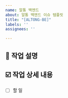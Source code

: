 ```yaml
---
name: 알통 백엔드
about: 알통 백엔드 이슈 템플릿
title: "[ALTONG-BE]"
labels: ''
assignees: ''

---
```


## 📌 작업 설명
<!-- 작업에 대해 설명해주세요-->


## ☑️ 작업 상세 내용
<!-- 해야 할 일들에 대해 적어주세요 -->
- [ ] 할 일
